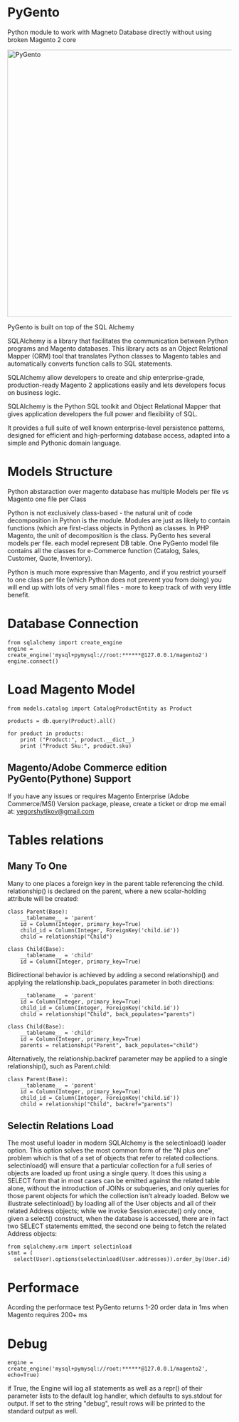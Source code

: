 # PyGento
Python module to work with Magneto Database directly without using broken Magento 2 core

<img src="https://github.com/Genaker/PyGento/blob/main/PyGento.PNG?raw=true" alt="PyGento" width="600"/>

PyGento is built on top of the SQL Alchemy

SQLAlchemy is a library that facilitates the communication between Python programs and Magento databases. This library  acts as an Object Relational Mapper (ORM) tool that translates Python classes to Magento tables and automatically converts function calls to SQL statements. 

SQLAlchemy allow developers to create and ship enterprise-grade, production-ready Magento 2 applications easily and lets developers focus on business logic.

SQLAlchemy is the Python SQL toolkit and Object Relational Mapper that gives application developers the full power and flexibility of SQL.

It provides a full suite of well known enterprise-level persistence patterns, designed for efficient and high-performing database access, adapted into a simple and Pythonic domain language.

# Models Structure 

Python abstaraction over magento database has multiple Models per file vs Magento one file per Class 

Python is not exclusively class-based - the natural unit of code decomposition in Python is the module. Modules are just as likely to contain functions (which are first-class objects in Python) as classes. In PHP Magento, the unit of decomposition is the class. PyGento hes several models per file. each model represent DB table. One PyGento model file contains all the classes for e-Commerce function (Catalog, Sales, Customer, Quote, Inventory).

Python is much more expressive than Magento, and if you restrict yourself to one class per file (which Python does not prevent you from doing) you will end up with lots of very small files - more to keep track of with very little benefit.

# Database Connection 

```
from sqlalchemy import create_engine
engine = create_engine('mysql+pymysql://root:******@127.0.0.1/magento2')
engine.connect()
```

# Load Magento Model 

```
from models.catalog import CatalogProductEntity as Product

products = db.query(Product).all()

for product in products:
    print ("Product:", product.__dict__) 
    print ("Product Sku:", product.sku) 
```
## Magento/Adobe Commerce edition PyGento(Pythone) Support 
If you have any issues or requires Magento Enterprise (Adobe Commerce/MSI) Version package, please, create a ticket or drop me email at: yegorshytikov@gmail.com

# Tables relations 

## Many To One
Many to one places a foreign key in the parent table referencing the child. relationship() is declared on the parent, where a new scalar-holding attribute will be created:
```
class Parent(Base):
    __tablename__ = 'parent'
    id = Column(Integer, primary_key=True)
    child_id = Column(Integer, ForeignKey('child.id'))
    child = relationship("Child")

class Child(Base):
    __tablename__ = 'child'
    id = Column(Integer, primary_key=True)
```
Bidirectional behavior is achieved by adding a second relationship() and applying the relationship.back_populates parameter in both directions:

```
    __tablename__ = 'parent'
    id = Column(Integer, primary_key=True)
    child_id = Column(Integer, ForeignKey('child.id'))
    child = relationship("Child", back_populates="parents")

class Child(Base):
    __tablename__ = 'child'
    id = Column(Integer, primary_key=True)
    parents = relationship("Parent", back_populates="child")
```
Alternatively, the relationship.backref parameter may be applied to a single relationship(), such as Parent.child:
```
class Parent(Base):
    __tablename__ = 'parent'
    id = Column(Integer, primary_key=True)
    child_id = Column(Integer, ForeignKey('child.id'))
    child = relationship("Child", backref="parents")
```

## Selectin Relations Load
The most useful loader in modern SQLAlchemy is the selectinload() loader option. This option solves the most common form of the “N plus one” problem which is that of a set of objects that refer to related collections. selectinload() will ensure that a particular collection for a full series of objects are loaded up front using a single query. It does this using a SELECT form that in most cases can be emitted against the related table alone, without the introduction of JOINs or subqueries, and only queries for those parent objects for which the collection isn’t already loaded. Below we illustrate selectinload() by loading all of the User objects and all of their related Address objects; while we invoke Session.execute() only once, given a select() construct, when the database is accessed, there are in fact two SELECT statements emitted, the second one being to fetch the related Address objects:

```
from sqlalchemy.orm import selectinload
stmt = (
  select(User).options(selectinload(User.addresses)).order_by(User.id)
```

# Performace
Acording the performace test PyGento returns 1-20 order data in 1ms when Magento requires 200+ ms

# Debug 
```
engine = create_engine('mysql+pymysql://root:******@127.0.0.1/magento2', echo=True)
```
if True, the Engine will log all statements as well as a repr() of their parameter lists to the default log handler, which defaults to sys.stdout for output. If set to the string "debug", result rows will be printed to the standard output as well.
